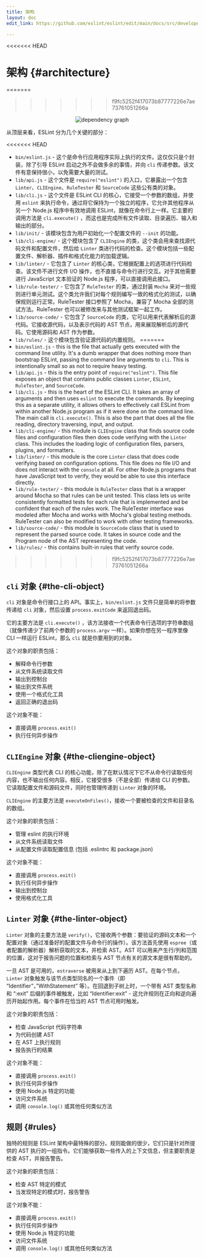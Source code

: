 ```yaml
---
title: 架构
layout: doc
edit_link: https://github.com/eslint/eslint/edit/main/docs/src/developer-guide/architecture/index.md

---
```

<<<<<<< HEAD
<!-- Note: No pull requests accepted for this file. See README.md in the root directory for details. -->

# 架构 {#architecture}
=======
>>>>>>> f9fc5252f417073b87777226e7ae73761051266a

<center><img alt="dependency graph" src="dependency.svg"></center>

从顶层来看，ESLint 分为几个关键的部分：

<<<<<<< HEAD
* `bin/eslint.js` - 这个是命令行应用程序实际上执行的文件。这仅仅只是个封装，除了引导 ESLint 启动之外不会做多余的事情，并向 `cli` 传递参数。该文件有意保持很小，以免需要大量的测试。
* `lib/api.js` - 这个文件是 `require("eslint")` 的入口，它暴露出一个包含 `Linter`、`CLIEngine`、`RuleTester` 和 `SourceCode` 这些公有类的对象。
* `lib/cli.js` - 这个文件是 ESLint CLI 的核心，它接受一个参数的数组，并使用 `eslint` 来执行命令，通过将它保持为一个独立的程序，它允许其他程序从另一个 Node.js 程序中有效地调用 ESLint，就像在命令行上一样。它主要的调用方法是 `cli.execute()` ，而这也是完成所有文件读取、目录遍历、输入和输出的部分。
* `lib/init/` - 该模块包含为用户初始化一个配置文件的 `--init` 的功能。
* `lib/cli-engine/` - 这个模块包含了 `CLIEngine` 的类，这个类会用来查找源代码文件和配置文件，然后给 `Linter` 类进行代码的检查。这个模块包括一些配置文件、解析器、插件和格式化能力的加载逻辑。
* `lib/linter/` - 它包含了 `Linter` 的核心类，它根据配置上的选项进行代码检查。该文件不进行文件 I/O 操作，也不直接与命令行进行交互。对于其他需要进行 JavaScript 文本验证的 Node.js 程序，可以直接调用此接口。
* `lib/rule-tester/` - 它包含了 `RuleTester` 的类，通过封装 `Mocha` 来对一些规则进行单元测试。这个类允许我们对每个规则编写一致的格式化的测试，以确保规则运行正常。RuleTester 接口参照了 Mocha，兼容了 Mocha 全部的测试方法。RuleTester 也可以被修改来与其他测试框架一起工作。
* `lib/source-code/` - 它包含了 `SourceCode` 的类，它可以用来代表解析后的源代码。它接收源代码，以及表示代码的 AST 节点，用来展现解析后的源代码。它使用源码和 AST 作为参数。
* `lib/rules/` - 这个模块包含验证源代码的内置规则。
=======
* `bin/eslint.js` - this is the file that actually gets executed with the command line utility. It's a dumb wrapper that does nothing more than bootstrap ESLint, passing the command line arguments to `cli`. This is intentionally small so as not to require heavy testing.
* `lib/api.js` - this is the entry point of `require("eslint")`. This file exposes an object that contains public classes `Linter`, `ESLint`, `RuleTester`, and `SourceCode`.
* `lib/cli.js` - this is the heart of the ESLint CLI. It takes an array of arguments and then uses `eslint` to execute the commands. By keeping this as a separate utility, it allows others to effectively call ESLint from within another Node.js program as if it were done on the command line. The main call is `cli.execute()`. This is also the part that does all the file reading, directory traversing, input, and output.
* `lib/cli-engine/` - this module is `CLIEngine` class that finds source code files and configuration files then does code verifying with the `Linter` class. This includes the loading logic of configuration files, parsers, plugins, and formatters.
* `lib/linter/` - this module is the core `Linter` class that does code verifying based on configuration options. This file does no file I/O and does not interact with the `console` at all. For other Node.js programs that have JavaScript text to verify, they would be able to use this interface directly.
* `lib/rule-tester/` - this module is `RuleTester` class that is a wrapper around Mocha so that rules can be unit tested. This class lets us write consistently formatted tests for each rule that is implemented and be confident that each of the rules work. The RuleTester interface was modeled after Mocha and works with Mocha's global testing methods. RuleTester can also be modified to work with other testing frameworks.
* `lib/source-code/` - this module is `SourceCode` class that is used to represent the parsed source code. It takes in source code and the Program node of the AST representing the code.
* `lib/rules/` - this contains built-in rules that verify source code.
>>>>>>> f9fc5252f417073b87777226e7ae73761051266a

## `cli` 对象 {#the-cli-object}

`cli` 对象是命令行接口上的 API。事实上，`bin/eslint.js` 文件只是简单的将参数传递给 `cli` 对象，然后设置 `process.exitCode` 来返回退出码。

它的主要方法是 `cli.execute()` ，该方法接收一个代表命令行选项的字符串数组（就像传递少了前两个参数的 `process.argv` 一样）。如果你想在另一程序里像 CLI 一样运行 ESLint，那么 `cli` 就是你要用到的对象。

这个对象的职责包括：

* 解释命令行参数
* 从文件系统读取文件
* 输出到控制台
* 输出到文件系统
* 使用一个格式化工具
* 返回正确的退出码

这个对象不能：

* 直接调用 `process.exit()`
* 执行任何异步操作

## `CLIEngine` 对象 {#the-cliengine-object}

`CLIEngine` 类型代表 CLI 的核心功能，除了在默认情况下它不从命令行读取任何内容，也不输出任何内容。相反，它接受很多（不是全部）传递给 CLI 的参数。它读取配置文件和源码文件，同时也管理传递到 `Linter` 对象的环境。

`CLIEngine` 的主要方法是 `executeOnFiles()`，接收一个要被检查的文件和目录名的数组。

这个对象的职责包括：

* 管理 eslint 的执行环境
* 从文件系统读取文件
* 从配置文件读取配置信息 (包括 .eslintrc 和 package.json)

这个对象不能：

* 直接调用 `process.exit()`
* 执行任何异步操作
* 输出到控制台
* 使用格式化工具

## `Linter` 对象 {#the-linter-object}

`Linter` 对象的主要方法是 `verify()`，它接收两个参数：要验证的源码文本和一个配置对象（通过准备好的配置文件与命令行的操作）。该方法首先使用 `espree`（或者配置的解析器）解析获取的文本，并检索 AST。AST 可以用来产生行/列和范围的位置，这对于报告问题的位置和检索与 AST 节点有关的源文本是很有帮助的。

一旦 AST 是可用的，`estraverse` 被用来从上到下遍历 AST。在每个节点，`Linter` 对象触发与该节点类型同名的一个事件（即 “Identifier”，”WithStatement” 等）。在回退到子树上时，一个带有 AST 类型名称和 “:exit” 后缀的事件被触发，比如 “Identifier:exit” - 这允许规则在正向和逆向遍历开始起作用。每个事件在恰当的 AST 节点可用时触发。

这个对象的职责包括：

* 检查 JavaScript 代码字符串
* 为代码创建 AST
* 在 AST 上执行规则
* 报告执行的结果

这个对象不能：

* 直接调用 `process.exit()`
* 执行任何异步操作
* 使用 Node.js 特定的功能
* 访问文件系统
* 调用 `console.log()` 或其他任何类似方法

## 规则 {#rules}

独特的规则是 ESLint 架构中最特殊的部分。规则能做的很少，它们只是针对所提供的 AST 执行的一组指令。它们能够获取一些传入的上下文信息，但主要职责是检查 AST，并报告警告。

这个对象的职责包括：

* 检查 AST 特定的模式
* 当发现特定的模式时，报告警告

这个对象不能：

* 直接调用 `process.exit()`
* 执行任何异步操作
* 使用 Node.js 特定的功能
* 访问文件系统
* 调用 `console.log()` 或其他任何类似方法
